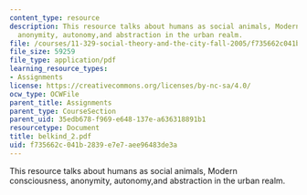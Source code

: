 ```yaml
---
content_type: resource
description: This resource talks about humans as social animals, Modern consciousness,
  anonymity, autonomy,and abstraction in the urban realm.
file: /courses/11-329-social-theory-and-the-city-fall-2005/f735662c041b2839e7e7aee96483de3a_belkind_2.pdf
file_size: 59259
file_type: application/pdf
learning_resource_types:
- Assignments
license: https://creativecommons.org/licenses/by-nc-sa/4.0/
ocw_type: OCWFile
parent_title: Assignments
parent_type: CourseSection
parent_uid: 35edb678-f969-e648-137e-a636318891b1
resourcetype: Document
title: belkind_2.pdf
uid: f735662c-041b-2839-e7e7-aee96483de3a
---
```

This resource talks about humans as social animals, Modern consciousness, anonymity, autonomy,and abstraction in the urban realm.